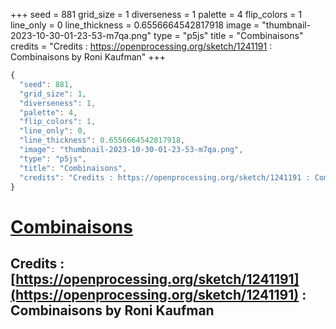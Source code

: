 +++
seed = 881
grid_size = 1
diverseness = 1
palette = 4
flip_colors = 1
line_only = 0
line_thickness = 0.6556664542817918
image = "thumbnail-2023-10-30-01-23-53-m7qa.png"
type = "p5js"
title = "Combinaisons"
credits = "Credits : https://openprocessing.org/sketch/1241191 : Combinaisons by Roni Kaufman"
+++




~~~javascript
{
  "seed": 881,
  "grid_size": 1,
  "diverseness": 1,
  "palette": 4,
  "flip_colors": 1,
  "line_only": 0,
  "line_thickness": 0.6556664542817918,
  "image": "thumbnail-2023-10-30-01-23-53-m7qa.png",
  "type": "p5js",
  "title": "Combinaisons",
  "credits": "Credits : https://openprocessing.org/sketch/1241191 : Combinaisons by Roni Kaufman"
}
~~~



# [Combinaisons](https://openprocessing.org/sketch/2065396)

## Credits : [https://openprocessing.org/sketch/1241191](https://openprocessing.org/sketch/1241191) : Combinaisons by Roni Kaufman 

